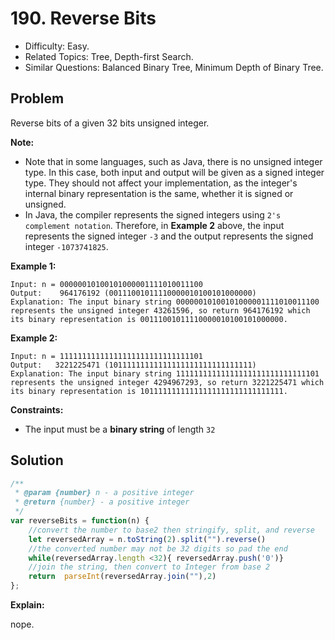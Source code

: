# 190. Reverse Bits

- Difficulty: Easy.
- Related Topics: Tree, Depth-first Search.
- Similar Questions: Balanced Binary Tree, Minimum Depth of Binary Tree.

## Problem

Reverse bits of a given 32 bits unsigned integer.

**Note:**
- Note that in some languages, such as Java, there is no unsigned integer type. In this case, both input and output will be given as a signed integer type. They should not affect your implementation, as the integer's internal binary representation is the same, whether it is signed or unsigned.
- In Java, the compiler represents the signed integers using `2's complement notation`. Therefore, in **Example 2** above, the input represents the signed integer `-3` and the output represents the signed integer `-1073741825`.

**Example 1:**

```
Input: n = 00000010100101000001111010011100
Output:    964176192 (00111001011110000010100101000000)
Explanation: The input binary string 00000010100101000001111010011100 represents the unsigned integer 43261596, so return 964176192 which its binary representation is 00111001011110000010100101000000.
```

**Example 2:**

```
Input: n = 11111111111111111111111111111101
Output:   3221225471 (10111111111111111111111111111111)
Explanation: The input binary string 11111111111111111111111111111101 represents the unsigned integer 4294967293, so return 3221225471 which its binary representation is 10111111111111111111111111111111.
```

**Constraints:**
- The input must be a **binary string** of length `32`

## Solution

```javascript
/**
 * @param {number} n - a positive integer
 * @return {number} - a positive integer
 */
var reverseBits = function(n) {
    //convert the number to base2 then stringify, split, and reverse 
    let reversedArray = n.toString(2).split("").reverse()
    //the converted number may not be 32 digits so pad the end 
    while(reversedArray.length <32){ reversedArray.push('0')}
    //join the string, then convert to Integer from base 2
    return  parseInt(reversedArray.join(""),2) 
};
```

**Explain:**

nope.
